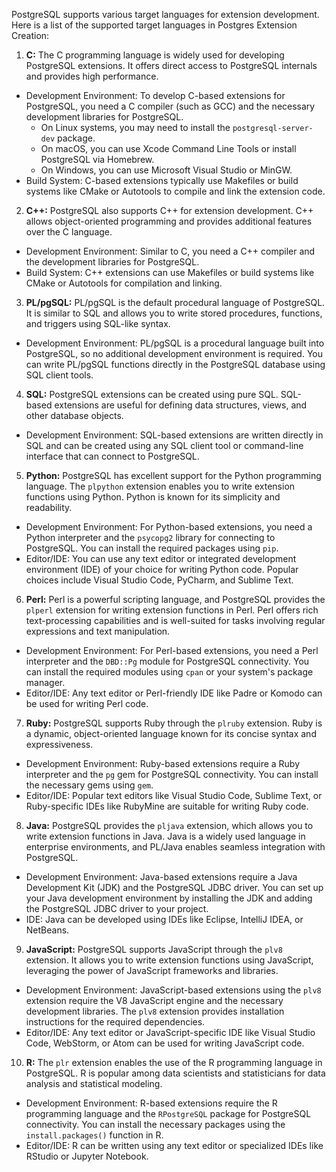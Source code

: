 PostgreSQL supports various target languages for extension development. Here is a list of the supported target languages in Postgres Extension Creation:

1. **C:** The C programming language is widely used for developing PostgreSQL extensions. It offers direct access to PostgreSQL internals and provides high performance.
 - Development Environment: To develop C-based extensions for PostgreSQL, you need a C compiler (such as GCC) and the necessary development libraries for PostgreSQL. 
   - On Linux systems, you may need to install the `postgresql-server-dev` package. 
   - On macOS, you can use Xcode Command Line Tools or install PostgreSQL via Homebrew. 
   - On Windows, you can use Microsoft Visual Studio or MinGW.
 - Build System: C-based extensions typically use Makefiles or build systems like CMake or Autotools to compile and link the extension code.

2. **C++:** PostgreSQL also supports C++ for extension development. C++ allows object-oriented programming and provides additional features over the C language.
 - Development Environment: Similar to C, you need a C++ compiler and the development libraries for PostgreSQL.
 - Build System: C++ extensions can use Makefiles or build systems like CMake or Autotools for compilation and linking.

3. **PL/pgSQL:** PL/pgSQL is the default procedural language of PostgreSQL. It is similar to SQL and allows you to write stored procedures, functions, and triggers using SQL-like syntax.
 - Development Environment: PL/pgSQL is a procedural language built into PostgreSQL, so no additional development environment is required. You can write PL/pgSQL functions directly in the PostgreSQL database using SQL client tools.

4. **SQL:** PostgreSQL extensions can be created using pure SQL. SQL-based extensions are useful for defining data structures, views, and other database objects.
 - Development Environment: SQL-based extensions are written directly in SQL and can be created using any SQL client tool or command-line interface that can connect to PostgreSQL.

5. **Python:** PostgreSQL has excellent support for the Python programming language. The `plpython` extension enables you to write extension functions using Python. Python is known for its simplicity and readability.
 - Development Environment: For Python-based extensions, you need a Python interpreter and the `psycopg2` library for connecting to PostgreSQL. You can install the required packages using `pip`.
 - Editor/IDE: You can use any text editor or integrated development environment (IDE) of your choice for writing Python code. Popular choices include Visual Studio Code, PyCharm, and Sublime Text.

6. **Perl:** Perl is a powerful scripting language, and PostgreSQL provides the `plperl` extension for writing extension functions in Perl. Perl offers rich text-processing capabilities and is well-suited for tasks involving regular expressions and text manipulation.
 - Development Environment: For Perl-based extensions, you need a Perl interpreter and the `DBD::Pg` module for PostgreSQL connectivity. You can install the required modules using `cpan` or your system's package manager.
 - Editor/IDE: Any text editor or Perl-friendly IDE like Padre or Komodo can be used for writing Perl code.

7. **Ruby:** PostgreSQL supports Ruby through the `plruby` extension. Ruby is a dynamic, object-oriented language known for its concise syntax and expressiveness.
 - Development Environment: Ruby-based extensions require a Ruby interpreter and the `pg` gem for PostgreSQL connectivity. You can install the necessary gems using `gem`.
 - Editor/IDE: Popular text editors like Visual Studio Code, Sublime Text, or Ruby-specific IDEs like RubyMine are suitable for writing Ruby code.

8. **Java:** PostgreSQL provides the `pljava` extension, which allows you to write extension functions in Java. Java is a widely used language in enterprise environments, and PL/Java enables seamless integration with PostgreSQL.
 - Development Environment: Java-based extensions require a Java Development Kit (JDK) and the PostgreSQL JDBC driver. You can set up your Java development environment by installing the JDK and adding the PostgreSQL JDBC driver to your project.
 - IDE: Java can be developed using IDEs like Eclipse, IntelliJ IDEA, or NetBeans.

9. **JavaScript:** PostgreSQL supports JavaScript through the `plv8` extension. It allows you to write extension functions using JavaScript, leveraging the power of JavaScript frameworks and libraries.
 - Development Environment: JavaScript-based extensions using the `plv8` extension require the V8 JavaScript engine and the necessary development libraries. The `plv8` extension provides installation instructions for the required dependencies.
 - Editor/IDE: Any text editor or JavaScript-specific IDE like Visual Studio Code, WebStorm, or Atom can be used for writing JavaScript code.

10. **R:** The `plr` extension enables the use of the R programming language in PostgreSQL. R is popular among data scientists and statisticians for data analysis and statistical modeling.
 - Development Environment: R-based extensions require the R programming language and the `RPostgreSQL` package for PostgreSQL connectivity. You can install the necessary packages using the `install.packages()` function in R.
 - Editor/IDE: R can be written using any text editor or specialized IDEs like RStudio or Jupyter Notebook.
